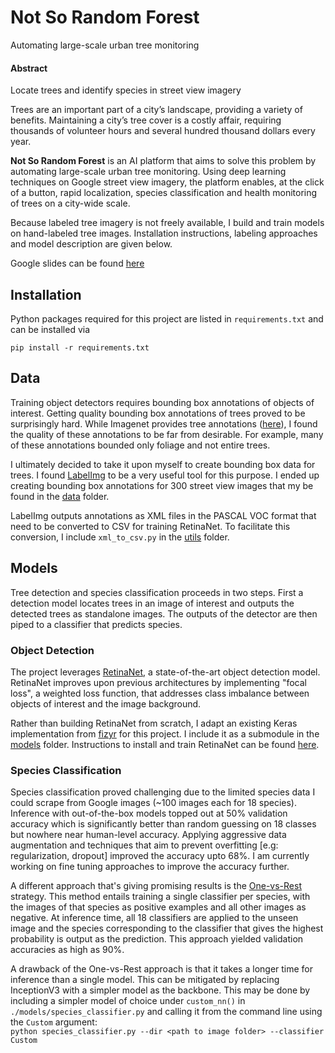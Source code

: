 # Not So Random Forest

Automating large-scale urban tree monitoring

#### Abstract

Locate trees and identify species in street view imagery

Trees are an important part of a city’s landscape, providing a variety of benefits. Maintaining a city’s tree cover is a costly affair, requiring thousands of volunteer hours and several hundred thousand dollars every year.

**Not So Random Forest** is an AI platform that aims to solve this problem by automating large-scale urban tree monitoring. Using deep learning techniques on Google street view imagery, the platform enables, at the click of a button, rapid localization, species classification and health monitoring of trees on a city-wide scale.

Because labeled tree imagery is not freely available, I build and train models on hand-labeled tree images. Installation instructions, labeling approaches and model description are given below.

Google slides can be found [here](http://bit.ly/notsorandomforest)


## Installation

Python packages required for this project are listed in `requirements.txt` and can be installed via

`pip install -r requirements.txt`


## Data

Training object detectors requires bounding box annotations of  objects of interest. Getting quality bounding box annotations of trees proved to be surprisingly hard. While Imagenet provides tree annotations ([here](http://image-net.org/download-bboxes)), I found the quality of these annotations to be far from desirable. For example, many of these annotations bounded only foliage and not entire trees.

I ultimately decided to take it upon myself to create bounding box data for trees. I found [LabelImg](https://github.com/tzutalin/labelImg) to be a very useful tool for this purpose. I ended up creating bounding box annotations for 300 street view images that my be found in the [data](data/detection) folder.

LabelImg outputs annotations as XML files in the PASCAL VOC format that need to be converted to CSV for training RetinaNet. To facilitate this conversion, I include `xml_to_csv.py` in the [utils](utils) folder.



## Models

Tree detection and species classification proceeds in two steps. First a detection model locates trees in an image of interest and outputs the detected trees as standalone images. The outputs of the detector are then piped to a classifier that predicts species.

### Object Detection

The project leverages [RetinaNet](https://arxiv.org/pdf/1708.02002.pdf), a state-of-the-art object detection model. RetinaNet improves upon previous architectures by implementing "focal loss", a weighted loss function, that addresses class imbalance between objects of interest and the image background.

Rather than building RetinaNet from scratch, I adapt an existing Keras implementation from [fizyr](https://github.com/fizyr/keras-retinanet) for this project. I include it as a submodule in the [models](models) folder. Instructions to install and train RetinaNet can be found [here](models/retinanet).

### Species Classification

Species classification proved challenging due to the limited species data I could scrape from Google images (~100 images each for 18 species). Inference with out-of-the-box models topped out at 50% validation accuracy which is significantly better than random guessing on 18 classes but nowhere near human-level accuracy. Applying aggressive data augmentation and techniques that aim to prevent overfitting [e.g: regularization, dropout] improved the accuracy upto 68%. I am currently working on fine tuning approaches to improve the accuracy further.

A different approach that's giving promising results is the [One-vs-Rest](https://en.wikipedia.org/wiki/Multiclass_classification) strategy. This method entails training a single classifier per species, with the images of that species as positive examples and all other images as negative. At inference time, all 18 classifiers are applied to the unseen image and the species corresponding to the classifier that gives the highest probability is output as the prediction. This approach yielded validation accuracies as high as 90%.

A drawback of the One-vs-Rest approach is that it takes a longer time for inference than a single model. This can be mitigated by replacing InceptionV3 with a simpler model as the backbone. This may be done by including a simpler model of choice under `custom_nn()` in `./models/species_classifier.py` and calling it from the command line using the `Custom` argument:  
 `python species_classifier.py --dir <path to image folder> --classifier Custom`
